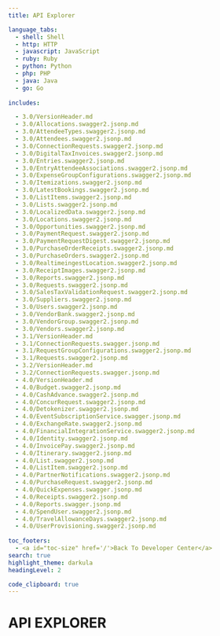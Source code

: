 ```yaml
---
title: API Explorer

language_tabs:
  - shell: Shell
  - http: HTTP
  - javascript: JavaScript
  - ruby: Ruby
  - python: Python
  - php: PHP
  - java: Java
  - go: Go
 
includes:

  - 3.0/VersionHeader.md
  - 3.0/Allocations.swagger2.jsonp.md
  - 3.0/AttendeeTypes.swagger2.jsonp.md
  - 3.0/Attendees.swagger2.jsonp.md
  - 3.0/ConnectionRequests.swagger2.jsonp.md
  - 3.0/DigitalTaxInvoices.swagger2.jsonp.md
  - 3.0/Entries.swagger2.jsonp.md
  - 3.0/EntryAttendeeAssociations.swagger2.jsonp.md
  - 3.0/ExpenseGroupConfigurations.swagger2.jsonp.md
  - 3.0/Itemizations.swagger2.jsonp.md
  - 3.0/LatestBookings.swagger2.jsonp.md
  - 3.0/ListItems.swagger2.jsonp.md
  - 3.0/Lists.swagger2.jsonp.md
  - 3.0/LocalizedData.swagger2.jsonp.md
  - 3.0/Locations.swagger2.jsonp.md
  - 3.0/Opportunities.swagger2.jsonp.md
  - 3.0/PaymentRequest.swagger2.jsonp.md
  - 3.0/PaymentRequestDigest.swagger2.jsonp.md
  - 3.0/PurchaseOrderReceipts.swagger2.jsonp.md
  - 3.0/PurchaseOrders.swagger2.jsonp.md
  - 3.0/RealtimeingestLocation.swagger2.jsonp.md
  - 3.0/ReceiptImages.swagger2.jsonp.md
  - 3.0/Reports.swagger2.jsonp.md
  - 3.0/Requests.swagger2.jsonp.md
  - 3.0/SalesTaxValidationRequest.swagger2.jsonp.md
  - 3.0/Suppliers.swagger2.jsonp.md
  - 3.0/Users.swagger2.jsonp.md
  - 3.0/VendorBank.swagger2.jsonp.md
  - 3.0/VendorGroup.swagger2.jsonp.md
  - 3.0/Vendors.swagger2.jsonp.md
  - 3.1/VersionHeader.md
  - 3.1/ConnectionRequests.swagger.jsonp.md
  - 3.1/RequestGroupConfigurations.swagger2.jsonp.md
  - 3.1/Requests.swagger2.jsonp.md
  - 3.2/VersionHeader.md
  - 3.2/ConnectionRequests.swagger.jsonp.md
  - 4.0/VersionHeader.md
  - 4.0/Budget.swagger2.jsonp.md
  - 4.0/CashAdvance.swagger2.jsonp.md
  - 4.0/ConcurRequest.swagger2.jsonp.md
  - 4.0/Detokenizer.swagger2.jsonp.md
  - 4.0/EventSubscriptionService.swagger.jsonp.md
  - 4.0/ExchangeRate.swagger2.jsonp.md
  - 4.0/FinancialIntegrationService.swagger2.jsonp.md
  - 4.0/Identity.swagger2.jsonp.md
  - 4.0/InvoicePay.swagger2.jsonp.md
  - 4.0/Itinerary.swagger2.jsonp.md
  - 4.0/List.swagger2.jsonp.md
  - 4.0/ListItem.swagger2.jsonp.md
  - 4.0/PartnerNotifications.swagger2.jsonp.md
  - 4.0/PurchaseRequest.swagger2.jsonp.md
  - 4.0/QuickExpenses.swagger.jsonp.md
  - 4.0/Receipts.swagger2.jsonp.md
  - 4.0/Reports.swagger.jsonp.md
  - 4.0/SpendUser.swagger2.jsonp.md
  - 4.0/TravelAllowanceDays.swagger2.jsonp.md
  - 4.0/UserProvisioning.swagger2.jsonp.md
  
toc_footers:
  - <a id="toc-size" href='/'>Back To Developer Center</a>
search: true
highlight_theme: darkula
headingLevel: 2

code_clipboard: true
---
```


# API EXPLORER
